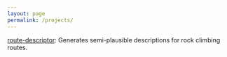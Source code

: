 ```yaml
---
layout: page
permalink: /projects/
---
```


[route-descriptor](https://github.com/dom-o/route-descriptor): Generates semi-plausible descriptions for rock climbing routes.
